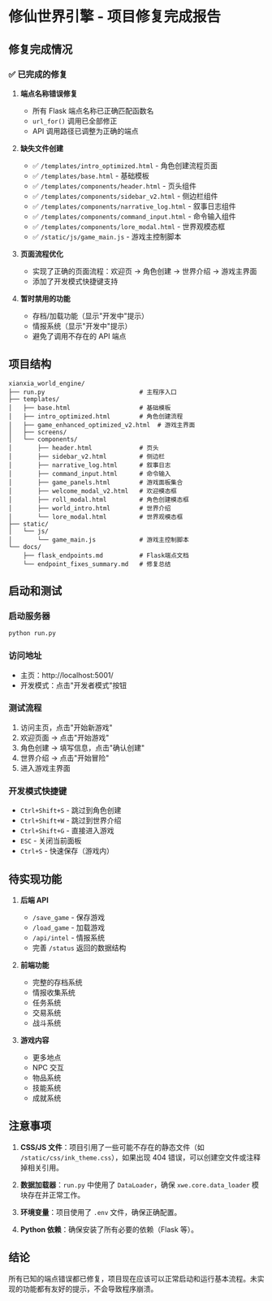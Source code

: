 # 修仙世界引擎 - 项目修复完成报告

## 修复完成情况

### ✅ 已完成的修复

1. **端点名称错误修复**
   - 所有 Flask 端点名称已正确匹配函数名
   - `url_for()` 调用已全部修正
   - API 调用路径已调整为正确的端点

2. **缺失文件创建**
   - ✅ `/templates/intro_optimized.html` - 角色创建流程页面
   - ✅ `/templates/base.html` - 基础模板
   - ✅ `/templates/components/header.html` - 页头组件
   - ✅ `/templates/components/sidebar_v2.html` - 侧边栏组件
   - ✅ `/templates/components/narrative_log.html` - 叙事日志组件
   - ✅ `/templates/components/command_input.html` - 命令输入组件
   - ✅ `/templates/components/lore_modal.html` - 世界观模态框
   - ✅ `/static/js/game_main.js` - 游戏主控制脚本

3. **页面流程优化**
   - 实现了正确的页面流程：欢迎页 → 角色创建 → 世界介绍 → 游戏主界面
   - 添加了开发模式快捷键支持

4. **暂时禁用的功能**
   - 存档/加载功能（显示"开发中"提示）
   - 情报系统（显示"开发中"提示）
   - 避免了调用不存在的 API 端点

## 项目结构

```
xianxia_world_engine/
├── run.py                          # 主程序入口
├── templates/
│   ├── base.html                   # 基础模板
│   ├── intro_optimized.html        # 角色创建流程
│   ├── game_enhanced_optimized_v2.html  # 游戏主界面
│   ├── screens/
│   └── components/
│       ├── header.html             # 页头
│       ├── sidebar_v2.html         # 侧边栏
│       ├── narrative_log.html      # 叙事日志
│       ├── command_input.html      # 命令输入
│       ├── game_panels.html        # 游戏面板集合
│       ├── welcome_modal_v2.html   # 欢迎模态框
│       ├── roll_modal.html         # 角色创建模态框
│       ├── world_intro.html        # 世界介绍
│       └── lore_modal.html         # 世界观模态框
├── static/
│   └── js/
│       └── game_main.js            # 游戏主控制脚本
└── docs/
    ├── flask_endpoints.md          # Flask端点文档
    └── endpoint_fixes_summary.md   # 修复总结

```

## 启动和测试

### 启动服务器
```bash
python run.py
```

### 访问地址
- 主页：http://localhost:5001/
- 开发模式：点击"开发者模式"按钮

### 测试流程
1. 访问主页，点击"开始新游戏"
2. 欢迎页面 → 点击"开始游戏"
3. 角色创建 → 填写信息，点击"确认创建"
4. 世界介绍 → 点击"开始冒险"
5. 进入游戏主界面

### 开发模式快捷键
- `Ctrl+Shift+S` - 跳过到角色创建
- `Ctrl+Shift+W` - 跳过到世界介绍
- `Ctrl+Shift+G` - 直接进入游戏
- `ESC` - 关闭当前面板
- `Ctrl+S` - 快速保存（游戏内）

## 待实现功能

1. **后端 API**
   - `/save_game` - 保存游戏
   - `/load_game` - 加载游戏
   - `/api/intel` - 情报系统
   - 完善 `/status` 返回的数据结构

2. **前端功能**
   - 完整的存档系统
   - 情报收集系统
   - 任务系统
   - 交易系统
   - 战斗系统

3. **游戏内容**
   - 更多地点
   - NPC 交互
   - 物品系统
   - 技能系统
   - 成就系统

## 注意事项

1. **CSS/JS 文件**：项目引用了一些可能不存在的静态文件（如 `/static/css/ink_theme.css`），如果出现 404 错误，可以创建空文件或注释掉相关引用。

2. **数据加载器**：`run.py` 中使用了 `DataLoader`，确保 `xwe.core.data_loader` 模块存在并正常工作。

3. **环境变量**：项目使用了 `.env` 文件，确保正确配置。

4. **Python 依赖**：确保安装了所有必要的依赖（Flask 等）。

## 结论

所有已知的端点错误都已修复，项目现在应该可以正常启动和运行基本流程。未实现的功能都有友好的提示，不会导致程序崩溃。
